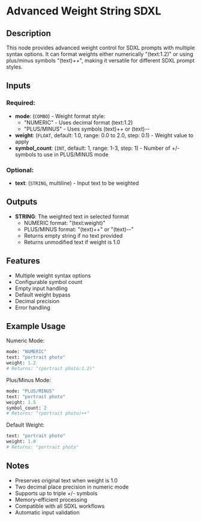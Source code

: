 # Advanced Weight String SDXL

## Description

This node provides advanced weight control for SDXL prompts with multiple syntax options. It can format weights either numerically "(text:1.2)" or using plus/minus symbols "(text)++", making it versatile for different SDXL prompt styles.

## Inputs

### Required:
- **mode**: (`COMBO`) - Weight format style:
  - "NUMERIC" - Uses decimal format (text:1.2)
  - "PLUS/MINUS" - Uses symbols (text)++ or (text)--
- **weight**: (`FLOAT`, default: 1.0, range: 0.0 to 2.0, step: 0.1) - Weight value to apply
- **symbol_count**: (`INT`, default: 1, range: 1-3, step: 1) - Number of +/- symbols to use in PLUS/MINUS mode

### Optional:
- **text**: (`STRING`, multiline) - Input text to be weighted

## Outputs

- **STRING**: The weighted text in selected format
  - NUMERIC format: "(text:weight)"
  - PLUS/MINUS format: "(text)++" or "(text)--"
  - Returns empty string if no text provided
  - Returns unmodified text if weight is 1.0

## Features

- Multiple weight syntax options
- Configurable symbol count
- Empty input handling
- Default weight bypass
- Decimal precision
- Error handling

## Example Usage

Numeric Mode:
```python
mode: "NUMERIC"
text: "portrait photo"
weight: 1.2
# Returns: "(portrait photo:1.2)"
```

Plus/Minus Mode:
```python
mode: "PLUS/MINUS"
text: "portrait photo"
weight: 1.5
symbol_count: 2
# Returns: "(portrait photo)++"
```

Default Weight:
```python
text: "portrait photo"
weight: 1.0
# Returns: "portrait photo"
```

## Notes

- Preserves original text when weight is 1.0
- Two decimal place precision in numeric mode
- Supports up to triple +/- symbols
- Memory-efficient processing
- Compatible with all SDXL workflows
- Automatic input validation
